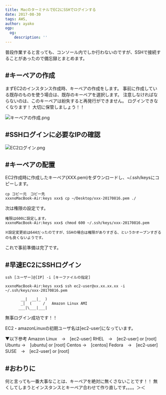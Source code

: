 ```yaml
---
title: MacのターミナルでEC2にSSHでログインする
date: 2017-08-30
tags: AWS,
author: ayako
ogp:
  og:
    description: ''
---
```


普段作業すると言っても、コンソール内でしか行わないのですが、SSHで接続することがあったので備忘録とまとめます。

#キーペアの作成
---
まずEC2のインスタンス作成時、キーペアの作成をします。
事前に作成している既存のものを使う場合は、既存のキーペアを選択します。
注意しなければならないのは、このキーペアは紛失すると再発行ができません。
ログインできなくなります！
大切に保管しましょう！！

![キーペアの作成.png](https://qiita-image-store.s3.amazonaws.com/0/174392/a33869b7-234a-509c-d2ef-08c19c9c72fa.png)

#SSHログインに必要なIPの確認
---
![EC2ログイン.png](https://qiita-image-store.s3.amazonaws.com/0/174392/d605543a-5f48-0e5e-4ece-44094a80eefe.png)

#キーペアの配置
---
EC2作成時に作成したキーペア(XXX.pem)をダウンロードし、~/.ssh/keysにコピーします。

```
cp コピー元　コピー先
xxxnoMacBook-Air:keys xxx$ cp ~/Desktop/xxx-20170816.pem ./
```

次は権限の設定です。

```
権限は600に設定します。
xxxnoMacBook-Air:keys xxx$ chmod 600 ~/.ssh/keys/xxx-20170816.pem

※設定変更前は644だったのですが、SSHの場合は権限がありすぎる、というかオープンすぎるのも良くないようです。
```

これで事前準備は完了です。

#早速EC2にSSHログイン
---

```
ssh [ユーザー]@[IP] -i [キーファイルの指定]

xxxnoMacBook-Air:keys xxx$ ssh ec2-user@xx.xx.xx.xx -i  ~/.ssh/keys/xxx-20170816.pem

       __|  __|_  )
       _|  (     /   Amazon Linux AMI
      ___|\___|___|

```
無事ログイン成功です！！

EC2・amazonLinuxの初期ユーザ名は[ec2-user]になっています。

▼以下参考
Amazon Linux　→　[ec2-user]
RHEL　→　[ec2-user] or [root]
Ubuntu →　[ubuntu] or [root]
Centos →　[centos]
Fedora　→　[ec2-user]
SUSE　→　[ec2-user] or [root] 


#おわりに
---
何と言っても一番大事なことは、キーペアを絶対に無くさないことです！！
無くしてしまうとインスタンスとキーペア合わせて作り直しです。。。。＞＜
